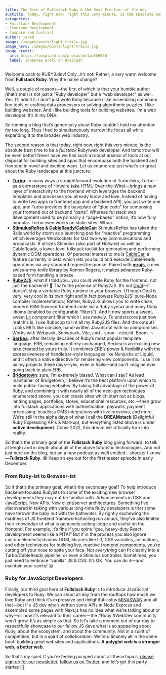 ```yaml
---
title: The Rise of Fullstack Ruby & the Next Frontier of the Web
subtitle: Today, right now, right this very minute, is the absolute best time to be a fullstack Ruby/web developer! And tomorrow will be even better.
categories:
- Fullstack Development
- Frontend Development
- Compare and Contrast
author: jared
image: /images/posts/light-trails.jpg
image_hero: /images/posts/light-trails.jpg
image_credit:
  url: https://unsplash.com/photos/mrIaqKh9050
  label: Johannes Groll on Unsplash
---
```


Welcome back to RUBY3.dev! Only…it’s not! Rather, a very warm welcome from **Fullstack Ruby**. Why the name change?

Well, a couple of reasons—the first of which is that your humble author (that’s me!) is not just a “Ruby developer” but a “web developer” as well.  Yes, I’ll admit it: I don’t just write Ruby because I like assembling command line tools or crafting data processors or solving algorithmic puzzles. I like building websites. And I like building tools for building websites. I’m a web developer. It’s in my DNA.

So running a blog that’s generically about Ruby couldn’t hold my attention for too long. Thus I had to simultaneously narrow the focus all while expanding it to the broader web industry.

The second reason is that today, right now, right this very minute, is the absolute best time to be a _fullstack_ Ruby/web developer. And tomorrow will be even better! Never have we had such a robust arsenal of tools at our disposal for building sites and apps that encompass both the backend and frontend in novel and exciting ways. Let us enumerate just what’s so great about the Ruby landscape at this juncture:

* **[Turbo](https://turbo.hotwired.dev)**: in many ways a straightforward evolution of Turbolinks, Turbo—as a cornerstone of Hotwire (aka HTML-Over-the-Wire)—brings a new layer of interactivity to the frontend which leverages the backend templates and processes you already know and love. Instead of having to write two apps (a frontend app and a backend API), you just write one app, and Turbo provides the baseplate of “glue code” for composing your frontend out of backend “parts”. Whereas fullstack web development used to be primarily a “page-based” notion, it’s now fully modular. Turbo even works on static sites! Whoa.
* **[StimulusReflex](https://docs.stimulusreflex.com/v/v3.5/) & [CableReady/CableCar](https://cableready.stimulusreflex.com/v/v5/)**: StimulusReflex has taken the Rails world by storm as a launching pad for “reactive” programming which leverages WebSockets for fast two-way communications and broadcasts. It utilizes Stimulus (also part of Hotwire) as well as CableReady, a lower-level fullstack toolkit for generating and performing dynamic DOM operations. Of personal interest to me is [CableCar](https://cableready.stimulusreflex.com/v/v5/cable-car), a feature currently in beta which lets you build and execute CableReady operations via any standard request/response. Paired with **[mrujs](https://mrujs.com)**, a new swiss-army-knife library by Konnor Rogers, it makes advanced Ruby-based form handling a breeze.
* **[Ruby2JS](https://www.ruby2js.com)**: what if I told you…you could write Ruby for the frontend, not just the backend? 🤯 That’s the promise of Ruby2JS. It’s not [Opal](https://opalrb.com)—it doesn’t ship a veritable Ruby runtime to your browser. (Though Opal is very, very cool in its own right and in fact powers Ruby2JS’ pure-Node compiler implementation.) Rather, Ruby2JS allows you to write clean, modern ESM-flavored frontend code via a Ruby syntax and many Ruby idioms (enabled by configurable “filters”). And it now sports a sweet, sweet [Lit](https://lit.dev) component filter which I use _heavily_. To underscore just how real this is, I use Rubocop to lint all my Ruby2JS files. And the output? Looks 99% like concise, hand-written JavaScript with no compromises. Works with Webpack, Snowpack, Vite, and—soon—esbuild. Boom. 💥
* **[Serbea](https://www.serbea.dev)**: after literally decades of Ruby’s most popular template language, ERB, remaining entirely unchanged, Serbea is an exciting new take created by yours truly. It combines ERB’s power & flexibility with the expressiveness of handlebar-style languages like Nunjucks or Liquid, and it offers a native directive for rendering view components. I use it on _all_ my projects these days—yes, even in Rails—and can’t imagine ever going back to plain ERB.
* **[Bridgetown](https://www.bridgetownrb.com)**: sure, I’m extremely biased. What can I say? As lead maintainer of Bridgetown, I believe it’s the best platform upon which to build public-facing websites. By taking full advantage of the power of Ruby, and combining it with nearly all of the next-gen techniques enumerated above, you can create sites which start out as blogs, landing pages, portfolios, stores, educational resources, etc.—then grow into fullstack applications with authentication, paywalls, payment processing, headless CMS integrations with live previews, and more. We’re still in the alpha days of what I call the **DREAMstack** (Delightful Ruby Expressing APIs & Markup), but everything listed above is under **active development**. Come 2022, this dream will officially turn into reality.

So that’s the primary goal of the **Fullstack Ruby** blog going forward: to talk at length and in depth about all of the above futuristic technologies. And not just here on the blog, but on a new podcast as well entitled—shocker I know—**Fullstack Ruby**. 😅 Keep an eye out for the first teaser episode in early December.

### From Ruby-ist to Browser-ist

So if that’s the primary goal, what’s the secondary goal? To help introduce backend-focused Rubyists to some of the exciting new browser developments they may not be familiar with. Advancements in CSS and JavaScript. New APIs. New client/server architectures. Something I’ve discovered in talking with various long-time Ruby developers is that some have thrown the baby out with the bathwater. By rightly eschewing the madness of JS frontend frameworks/tooling run amuck, they’ve also limited their knowledge of what is genuinely cutting-edge and useful on the frontend. For example, it’s fine if you opine “gee, heavy-duty React development seems like a PITA!” But if in the process you also ignore custom elements/shadow DOM, libraries like Lit, CSS variables, animations, and other techniques for building live, reactive frontend components, you’re cutting off your nose to spite your face. Not _everything_ can fit cleanly into a Turbo/CableReady pipeline, or even a Stimulus controller. Sometimes, you just need to embrace “vanilla” JS & CSS. It’s OK. You can do it—_and_ maintain your sanity! 😌

### Ruby for JavaScript Developers

Finally, our third goal here at **Fullstack Ruby** is to introduce JavaScript developers to Ruby. We can shout all day from the rooftops how much we love Ruby and think it’s expressive and delightful—plus [MINASWAN](https://en.wiktionary.org/wiki/MINASWAN) and all that—but if a JS dev who’s written some APIs in Node Express and assembled some pages with Next.js has no idea what we’re talking about or why—or how it’s relevant to their career—the #Ruby #WebDev community won’t grow. It’s as simple as that. So let’s take a moment out of our day to respectfully showcase to our fellow JS devs what is so appealing about Ruby, about the ecosystem, and about the community. Not in a spirit of competition, but in a spirit of _collaboration_. We’re ultimately all in the same boat: building great websites and applications. **A polyglot web is a stronger web, a better web.**

So that’s my spiel. If you’re feeling pumped about all these topics, [please sign up for our newsletter](https://www.fullstackruby.dev), [follow us on Twitter](https://twitter.com/fullstack_ruby), and let’s get this party started! 🎉